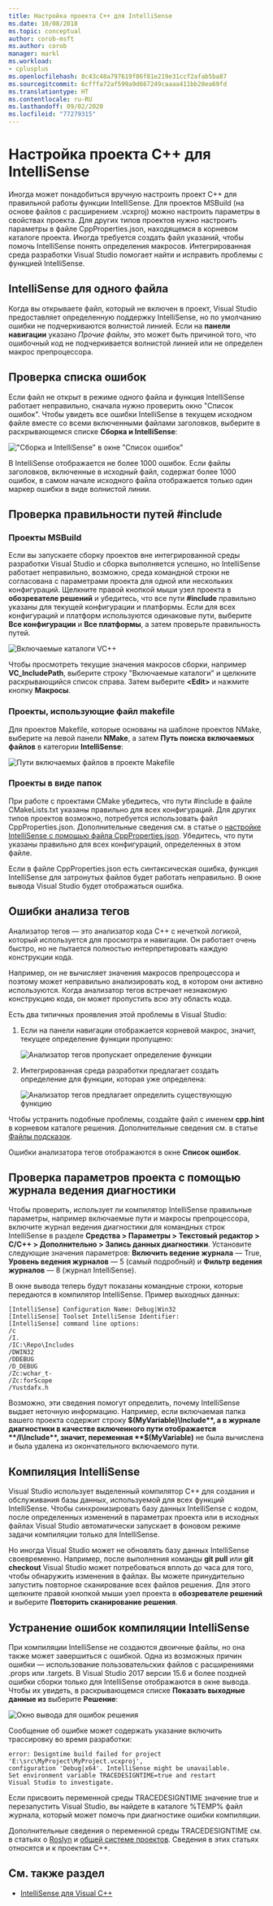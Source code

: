 ```yaml
---
title: Настройка проекта C++ для IntelliSense
ms.date: 10/08/2018
ms.topic: conceptual
author: corob-msft
ms.author: corob
manager: markl
ms.workload:
- cplusplus
ms.openlocfilehash: 8c43c48a797619f86f81e219e31ccf2afab5ba87
ms.sourcegitcommit: 6cfffa72af599a9d667249caaaa411bb28ea69fd
ms.translationtype: HT
ms.contentlocale: ru-RU
ms.lasthandoff: 09/02/2020
ms.locfileid: "77279315"
---
```

# <a name="configure-a-c-project-for-intellisense"></a>Настройка проекта C++ для IntelliSense

Иногда может понадобиться вручную настроить проект C++ для правильной работы функции IntelliSense. Для проектов MSBuild (на основе файлов с расширением .vcxproj) можно настроить параметры в свойствах проекта. Для других типов проектов нужно настроить параметры в файле CppProperties.json, находящемся в корневом каталоге проекта. Иногда требуется создать файл указаний, чтобы помочь IntelliSense понять определения макросов. Интегрированная среда разработки Visual Studio помогает найти и исправить проблемы с функцией IntelliSense.

## <a name="single-file-intellisense"></a>IntelliSense для одного файла

Когда вы открываете файл, который не включен в проект, Visual Studio предоставляет определенную поддержку IntelliSense, но по умолчанию ошибки не подчеркиваются волнистой линией. Если на **панели навигации** указано *Прочие файлы*, это может быть причиной того, что ошибочный код не подчеркивается волнистой линией или не определен макрос препроцессора.

## <a name="check-the-error-list"></a>Проверка списка ошибок

Если файл не открыт в режиме одного файла и функция IntelliSense работает неправильно, сначала нужно проверить окно "Список ошибок". Чтобы увидеть все ошибки IntelliSense в текущем исходном файле вместе со всеми включенными файлами заголовков, выберите в раскрывающемся списке **Сборка и IntelliSense**:

!["Сборка и IntelliSense" в окне "Список ошибок"](media/vcpp-intellisense-error-list.png)

В IntelliSense отображается не более 1000 ошибок. Если файлы заголовков, включенные в исходный файл, содержат более 1000 ошибок, в самом начале исходного файла отображается только один маркер ошибки в виде волнистой линии.

## <a name="ensure-include-paths-are-correct"></a>Проверка правильности путей #include

### <a name="msbuild-projects"></a>Проекты MSBuild

Если вы запускаете сборку проектов вне интегрированной среды разработки Visual Studio и сборка выполняется успешно, но IntelliSense работает неправильно, возможно, среда командной строки не согласована с параметрами проекта для одной или нескольких конфигураций. Щелкните правой кнопкой мыши узел проекта в **обозревателе решений** и убедитесь, что все пути **#include** правильно указаны для текущей конфигурации и платформы. Если для всех конфигураций и платформ используются одинаковые пути, выберите **Все конфигурации** и **Все платформы**, а затем проверьте правильность путей.

![Включаемые каталоги VC++](media/vcpp-intellisense-include-paths.png)

Чтобы просмотреть текущие значения макросов сборки, например **VC_IncludePath**, выберите строку "Включаемые каталоги" и щелкните раскрывающийся список справа. Затем выберите **\<Edit>** и нажмите кнопку **Макросы**.

### <a name="makefile-projects"></a>Проекты, использующие файл makefile

Для проектов Makefile, которые основаны на шаблоне проектов NMake, выберите на левой панели **NMake**, а затем **Путь поиска включаемых файлов** в категории **IntelliSense**:

![Пути включаемых файлов в проекте Makefile](media/vcpp-intellisense-makefile-include-paths.png)

### <a name="open-folder-projects"></a>Проекты в виде папок

При работе с проектами CMake убедитесь, что пути #include в файле CMakeLists.txt указаны правильно для всех конфигураций. Для других типов проектов возможно, потребуется использовать файл CppProperties.json. Дополнительные сведения см. в статье о [настройке IntelliSense с помощью файла CppProperties.json](/cpp/build/open-folder-projects-cpp#configure-code-navigation-with-cpppropertiesjson). Убедитесь, что пути указаны правильно для всех конфигураций, определенных в этом файле.

Если в файле CppProperties.json есть синтаксическая ошибка, функция IntelliSense для затронутых файлов будет работать неправильно. В окне вывода Visual Studio будет отображаться ошибка.

## <a name="tag-parser-issues"></a>Ошибки анализа тегов

Анализатор тегов — это анализатор кода C++ с нечеткой логикой, который используется для просмотра и навигации. Он работает очень быстро, но не пытается полностью интерпретировать каждую конструкции кода.

Например, он не вычисляет значения макросов препроцессора и поэтому может неправильно анализировать код, в котором они активно используются. Когда анализатор тегов встречает незнакомую конструкцию кода, он может пропустить всю эту область кода.

Есть два типичных проявления этой проблемы в Visual Studio:

1. Если на панели навигации отображается корневой макрос, значит, текущее определение функции пропущено:

   ![Анализатор тегов пропускает определение функции](media/vcpp-intellisense-tag-parser-macro.png)

1. Интегрированная среда разработки предлагает создать определение для функции, которая уже определена:

   ![Анализатор тегов предлагает определить существующую функцию](media/vcpp-intellisense-tag-parser-function.png)

Чтобы устранить подобные проблемы, создайте файл с именем **cpp.hint** в корневом каталоге решения. Дополнительные сведения см. в статье [Файлы подсказок](/cpp/build/reference/hint-files).

Ошибки анализатора тегов отображаются в окне **Список ошибок**.

## <a name="validate-project-settings-with-diagnostic-logging"></a>Проверка параметров проекта с помощью журнала ведения диагностики

Чтобы проверить, использует ли компилятор IntelliSense правильные параметры, например включаемые пути и макросы препроцессора, включите журнал ведения диагностики для командных строк IntelliSense в разделе **Средства > Параметры > Текстовый редактор > C/C++ > Дополнительно > Запись данных диагностики**. Установите следующие значения параметров: **Включить ведение журнала** — True, **Уровень ведения журналов** — 5 (самый подробный) и **Фильтр ведения журналов** — 8 (журнал IntelliSense).

В окне вывода теперь будут показаны командные строки, которые передаются в компилятор IntelliSense. Пример выходных данных:

```output
[IntelliSense] Configuration Name: Debug|Win32
[IntelliSense] Toolset IntelliSense Identifier:
[IntelliSense] command line options:
/c
/I.
/IC:\Repo\Includes
/DWIN32
/DDEBUG
/D_DEBUG
/Zc:wchar_t-
/Zc:forScope
/Yustdafx.h
```

Возможно, эти сведения помогут определить, почему IntelliSense выдает неточную информацию. Например, если включаемая папка вашего проекта содержит строку **$(MyVariable)\Include**, а в журнале диагностики в качестве включенного пути отображается **/I\Include**, значит, переменная **$(MyVariable)** не была вычислена и была удалена из окончательного включаемого пути.

## <a name="about-the-intellisense-build"></a>Компиляция IntelliSense

Visual Studio использует выделенный компилятор C++ для создания и обслуживания базы данных, используемой для всех функций IntelliSense. Чтобы синхронизировать базу данных IntelliSense с кодом, после определенных изменений в параметрах проекта или в исходных файлах Visual Studio автоматически запускает в фоновом режиме задачи компиляции только для IntelliSense.

Но иногда Visual Studio может не обновлять базу данных IntelliSense своевременно. Например, после выполнения команды **git pull** или **git checkout** Visual Studio может потребоваться вплоть до часа для того, чтобы обнаружить изменения в файлах. Вы можете принудительно запустить повторное сканирование всех файлов решения. Для этого щелкните правой кнопкой мыши узел проекта в **обозревателе решений** и выберите **Повторить сканирование решения**.

## <a name="troubleshooting-intellisense-build-failures"></a>Устранение ошибок компиляции IntelliSense

При компиляции IntelliSense не создаются двоичные файлы, но она также может завершиться с ошибкой. Одна из возможных причин ошибки — использование пользовательских файлов с расширениями .props или .targets. В Visual Studio 2017 версии 15.6 и более поздней ошибки сборки только для IntelliSense отображаются в окне вывода. Чтобы их увидеть, в раскрывающемся списке **Показать выходные данные из** выберите **Решение**:

![Окно вывода для ошибок решения](media/vcpp-intellisense-output-window.png)

Сообщение об ошибке может содержать указание включить трассировку во время разработки:

```output
error: Designtime build failed for project 'E:\src\MyProject\MyProject.vcxproj',
configuration 'Debug|x64'. IntelliSense might be unavailable.
Set environment variable TRACEDESIGNTIME=true and restart
Visual Studio to investigate.
```

Если присвоить переменной среды TRACEDESIGNTIME значение true и перезапустить Visual Studio, вы найдете в каталоге %TEMP% файл журнала, который может помочь при диагностике ошибки компиляции.

Дополнительные сведения о переменной среды TRACEDESIGNTIME см. в статьях о [Roslyn](https://github.com/dotnet/roslyn/wiki/Diagnosing-Project-System-Build-Errors) и [общей системе проектов](https://github.com/dotnet/project-system/blob/master/docs/design-time-builds.md). Сведения в этих статьях относятся и к проектам C++.

## <a name="see-also"></a>См. также раздел

- [IntelliSense для Visual C++](visual-cpp-intellisense.md)
